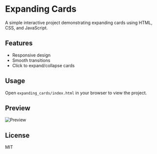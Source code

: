 # Expanding Cards

A simple interactive project demonstrating expanding cards using HTML, CSS, and JavaScript.

## Features
- Responsive design
- Smooth transitions
- Click to expand/collapse cards

## Usage
Open `expanding_cards/index.html` in your browser to view the project.

## Preview
![Preview](screenshot.png)

## License
MIT